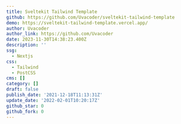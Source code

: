 ```yaml
---
title: Sveltekit Tailwind Template
github: https://github.com/Uvacoder/sveltekit-tailwind-template
demo: https://sveltekit-tailwind-template.vercel.app/
author: Uvacoder
author_link: https://github.com/Uvacoder
date: 2023-11-30T14:38:23.400Z
description: ''
ssg:
  - Nextjs
css:
  - Tailwind
  - PostCSS
cms: []
category: []
draft: false
publish_date: '2021-12-18T11:13:31Z'
update_date: '2022-02-01T10:20:17Z'
github_star: 0
github_fork: 0
---
```

